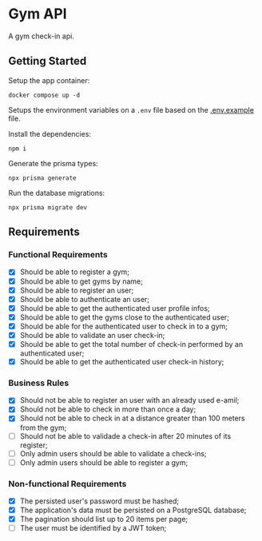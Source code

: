 # Gym API

A gym check-in api.

## Getting Started

Setup the app container:

```shell
docker compose up -d
```

Setups the environment variables on a `.env` file based on the [.env.example](.env.example) file.

Install the dependencies:

```shell
npm i
```

Generate the prisma types:

```shell
npx prisma generate
```

Run the database migrations:

```shell
npx prisma migrate dev
```

## Requirements

### Functional Requirements

- [x] Should be able to register a gym;
- [x] Should be able to get gyms by name;
- [x] Should be able to register an user;
- [x] Should be able to authenticate an user;
- [x] Should be able to get the authenticated user profile infos;
- [x] Should be able to get the gyms close to the authenticated user;
- [x] Should be able for the authenticated user to check in to a gym;
- [x] Should be able to validate an user check-in;
- [x] Should be able to get the total number of check-in performed by an authenticated user;
- [x] Should be able to get the authenticated user check-in history;

### Business Rules

- [x] Should not be able to register an user with an already used e-amil;
- [x] Should not be able to check in more than once a day;
- [x] Should not be able to check in at a distance greater than 100 meters from the gym;
- [ ] Should not be able to validade a check-in after 20 minutes of its register;
- [ ] Only admin users should be able to validate a check-ins;
- [ ] Only admin users should be able to register a gym;

### Non-functional Requirements

- [x] The persisted user's password must be hashed;
- [x] The application's data must be persisted on a PostgreSQL database;
- [x] The pagination should list up to 20 items per page;
- [ ] The user must be identified by a JWT token;
